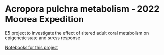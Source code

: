 # Acropora pulchra metabolism - 2022 Moorea Expedition    

E5 project to investigate the effect of altered adult coral metabolism on epigenetic state and stress response  

[Notebooks for this project](https://urol-e5.github.io/2022/11/06/E5-Moorea-Adult-Stressor-Experiment.html)
